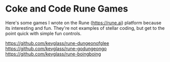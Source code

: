 # Coke and Code Rune Games

Here's some games I wrote on the Rune (https://rune.ai) platform because its interesting and fun. They're not examples of stellar coding, but get to the point quick with simple fun controls.

https://github.com/kevglass/rune-dungeonofglee
https://github.com/kevglass/rune-godungeongo
https://github.com/kevglass/rune-boingboing
